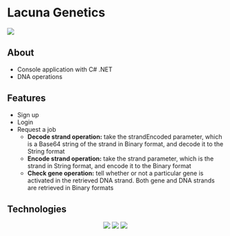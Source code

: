 
# Lacuna Genetics
<img src="https://gene.lacuna.cc/img/dna.png" />


## About
- Console application with C# .NET
- DNA operations


## Features
- Sign up 
- Login
- Request a job
  - **Decode strand operation:** take the strandEncoded parameter, which is a Base64 string of the strand in Binary format, and decode it to the String format
  - **Encode strand operation:** take the strand parameter, which is the strand in String format, and encode it to the Binary format
  - **Check gene operation:**  tell whether or not a particular gene is activated in the retrieved DNA strand. Both gene and DNA strands are retrieved in Binary formats


## Technologies
<div align=center>  
  <img src="https://img.shields.io/badge/c%23-%23239120.svg?style=for-the-badge&logo=c-sharp&logoColor=whitee" />
  <img src="https://img.shields.io/badge/.NET-5C2D91?style=for-the-badge&logo=.net&logoColor=white" />
  <img src="https://img.shields.io/badge/git-%23F05033.svg?style=for-the-badge&logo=git&logoColor=white" />  
</div>
